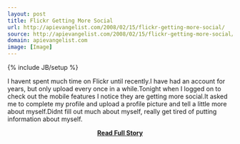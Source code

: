 ```yaml
---
layout: post
title: Flickr Getting More Social
url: http://apievangelist.com/2008/02/15/flickr-getting-more-social/
source: http://apievangelist.com/2008/02/15/flickr-getting-more-social/
domain: apievangelist.com
image: [Image]
---
```

{% include JB/setup %}<p>I havent spent much time on Flickr until recently.I have had an account for years, but only upload every once in a while.Tonight when I logged on to check out the mobile features I notice they are getting more social.It asked me to complete my profile and upload a profile picture and tell a little more about myself.Didnt fill out much about myself, really get tired of putting information about myself.</p>
<center><p><a href="http://apievangelist.com/2008/02/15/flickr-getting-more-social/" style='padding:25px; font-sze:18px; font-weight: bold;'>Read Full Story</a></p></center>
